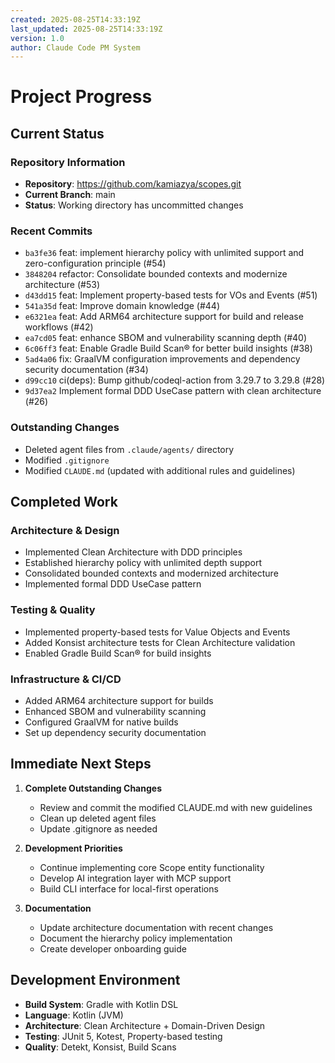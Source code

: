 ```yaml
---
created: 2025-08-25T14:33:19Z
last_updated: 2025-08-25T14:33:19Z
version: 1.0
author: Claude Code PM System
---
```


# Project Progress

## Current Status

### Repository Information
- **Repository**: https://github.com/kamiazya/scopes.git
- **Current Branch**: main
- **Status**: Working directory has uncommitted changes

### Recent Commits
- `ba3fe36` feat: implement hierarchy policy with unlimited support and zero-configuration principle (#54)
- `3848204` refactor: Consolidate bounded contexts and modernize architecture (#53)
- `d43dd15` feat: Implement property-based tests for VOs and Events (#51)
- `541a35d` feat: Improve domain knowledge (#44)
- `e6321ea` feat: Add ARM64 architecture support for build and release workflows (#42)
- `ea7cd05` feat: enhance SBOM and vulnerability scanning depth (#40)
- `6c06ff3` feat: Enable Gradle Build Scan® for better build insights (#38)
- `5ad4a06` fix: GraalVM configuration improvements and dependency security documentation (#34)
- `d99cc10` ci(deps): Bump github/codeql-action from 3.29.7 to 3.29.8 (#28)
- `9d37ea2` Implement formal DDD UseCase pattern with clean architecture (#26)

### Outstanding Changes
- Deleted agent files from `.claude/agents/` directory
- Modified `.gitignore`
- Modified `CLAUDE.md` (updated with additional rules and guidelines)

## Completed Work

### Architecture & Design
- Implemented Clean Architecture with DDD principles
- Established hierarchy policy with unlimited depth support
- Consolidated bounded contexts and modernized architecture
- Implemented formal DDD UseCase pattern

### Testing & Quality
- Implemented property-based tests for Value Objects and Events
- Added Konsist architecture tests for Clean Architecture validation
- Enabled Gradle Build Scan® for build insights

### Infrastructure & CI/CD
- Added ARM64 architecture support for builds
- Enhanced SBOM and vulnerability scanning
- Configured GraalVM for native builds
- Set up dependency security documentation

## Immediate Next Steps

1. **Complete Outstanding Changes**
   - Review and commit the modified CLAUDE.md with new guidelines
   - Clean up deleted agent files
   - Update .gitignore as needed

2. **Development Priorities**
   - Continue implementing core Scope entity functionality
   - Develop AI integration layer with MCP support
   - Build CLI interface for local-first operations

3. **Documentation**
   - Update architecture documentation with recent changes
   - Document the hierarchy policy implementation
   - Create developer onboarding guide

## Development Environment
- **Build System**: Gradle with Kotlin DSL
- **Language**: Kotlin (JVM)
- **Architecture**: Clean Architecture + Domain-Driven Design
- **Testing**: JUnit 5, Kotest, Property-based testing
- **Quality**: Detekt, Konsist, Build Scans
